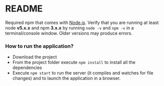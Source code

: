 # README #

Required npm that comes with [Node.js](https://nodejs.org/en/).
Verify that you are running at least node __v5.x.x__ and npm __3.x.x__ by running `node -v` and `npm -v` in a terminal/console window. Older versions may produce errors.

### How to run the application? ###

* Download the project
* From the project folder execute `npm install` to install all the dependencies
* Execute `npm start` to run the server (it compiles and watches for file changes) and to launch the application in a browser.